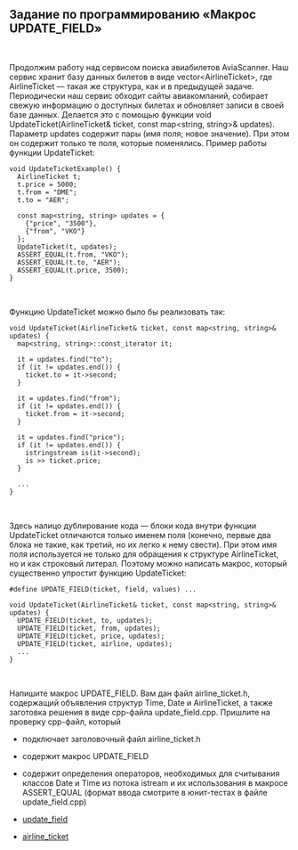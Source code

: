 Задание по программированию «Макрос UPDATE_FIELD»
-------------------------------------------------

 

Продолжим работу над сервисом поиска авиабилетов AviaScanner. Наш сервис хранит
базу данных билетов в виде vector\<AirlineTicket\>, где AirlineTicket — такая же
структура, как и в предыдущей задаче. Периодически наш сервис обходит сайты
авиакомпаний, собирает свежую информацию о доступных билетах и обновляет записи
в своей базе данных. Делается это с помощью функции void
UpdateTicket(AirlineTicket& ticket, const map\<string, string\>& updates).
Параметр updates содержит пары (имя поля; новое значение). При этом он содержит
только те поля, которые поменялись. Пример работы функции UpdateTicket:

~~~~~~~~~~~~~~~~~~~~~~~~~~~~~~~~~~~~~~~~~~~~~~~~~~~~~~~~~~~~~~~~~~~~~~~~~~~~~~~~
void UpdateTicketExample() {
  AirlineTicket t;
  t.price = 5000;
  t.from = "DME";
  t.to = "AER";

  const map<string, string> updates = {
    {"price", "3500"},
    {"from", "VKO"}
  };
  UpdateTicket(t, updates);
  ASSERT_EQUAL(t.from, "VKO");
  ASSERT_EQUAL(t.to, "AER");
  ASSERT_EQUAL(t.price, 3500);
}
~~~~~~~~~~~~~~~~~~~~~~~~~~~~~~~~~~~~~~~~~~~~~~~~~~~~~~~~~~~~~~~~~~~~~~~~~~~~~~~~

 

Функцию UpdateTicket можно было бы реализовать так:

~~~~~~~~~~~~~~~~~~~~~~~~~~~~~~~~~~~~~~~~~~~~~~~~~~~~~~~~~~~~~~~~~~~~~~~~~~~~~~~~
void UpdateTicket(AirlineTicket& ticket, const map<string, string>& updates) {
  map<string, string>::const_iterator it;

  it = updates.find("to");
  if (it != updates.end()) {
    ticket.to = it->second;
  }

  it = updates.find("from");
  if (it != updates.end()) {
    ticket.from = it->second;
  }

  it = updates.find("price");
  if (it != updates.end()) {
    istringstream is(it->second);
    is >> ticket.price;
  }

  ...
}
~~~~~~~~~~~~~~~~~~~~~~~~~~~~~~~~~~~~~~~~~~~~~~~~~~~~~~~~~~~~~~~~~~~~~~~~~~~~~~~~

 

Здесь налицо дублирование кода — блоки кода внутри функции UpdateTicket
отличаются только именем поля (конечно, первые два блока не такие, как третий,
но их легко к нему свести). При этом имя поля используется не только для
обращения к структуре AirlineTicket, но и как строковый литерал. Поэтому можно
написать макрос, который существенно упростит функцию UpdateTicket:

~~~~~~~~~~~~~~~~~~~~~~~~~~~~~~~~~~~~~~~~~~~~~~~~~~~~~~~~~~~~~~~~~~~~~~~~~~~~~~~~
#define UPDATE_FIELD(ticket, field, values) ...

void UpdateTicket(AirlineTicket& ticket, const map<string, string>& updates) {
  UPDATE_FIELD(ticket, to, updates);
  UPDATE_FIELD(ticket, from, updates);
  UPDATE_FIELD(ticket, price, updates);
  UPDATE_FIELD(ticket, airline, updates);
  ...
}
~~~~~~~~~~~~~~~~~~~~~~~~~~~~~~~~~~~~~~~~~~~~~~~~~~~~~~~~~~~~~~~~~~~~~~~~~~~~~~~~

 

Напишите макрос UPDATE_FIELD. Вам дан файл airline_ticket.h, содержащий
объявления структур Time, Date и AirlineTicket, а также заготовка решения в виде
cpp-файла update_field.cpp. Пришлите на проверку cpp-файл, который

-   подключает заголовочный файл airline_ticket.h

-   содержит макрос UPDATE_FIELD

-   содержит определения операторов, необходимых для считывания классов Date и
    Time из потока istream и их использования в макросе ASSERT_EQUAL (формат
    ввода смотрите в юнит-тестах в файле update_field.cpp)

-   [update_field](https://stepik.org/media/attachments/lesson/285440/ssnUDGAzEeiEZRKxXgWFpg_b3233df0603311e8a8bf61ae6cf3b33d_update_field.cpp)

-   [airline_ticket](https://stepik.org/media/attachments/lesson/285440/fPFKHWAuEeiEZRKxXgWFpg_7d46e380602e11e88d73c38a9a838951_airline_ticket.h)
